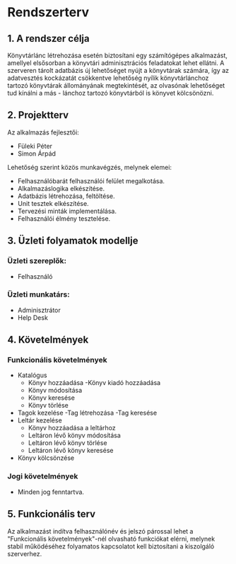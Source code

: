 # Rendszerterv

## 1. A rendszer célja
Könyvtárlánc létrehozása esetén biztosítani egy számítógépes alkalmazást, amellyel elsősorban a könyvtári adminisztrációs feladatokat lehet ellátni.
A szerveren tárolt adatbázis új lehetőséget nyújt a könyvtárak számára, így az adatvesztés kockázatát csökkentve lehetőség nyílik könyvtárlánchoz
tartozó könyvtárak állományának megtekintését, az olvasónak lehetőséget tud kínálni a más - lánchoz tartozó könyvtárból is könyvet kölcsönözni. 
 
## 2. Projektterv
Az alkalmazás fejlesztői:
- Füleki Péter
- Simon Árpád

Lehetőség szerint közös munkavégzés, melynek elemei:
- Felhasználóbarát felhasználói felület megalkotása.
- Alkalmazáslogika elkészítése.
- Adatbázis létrehozása, feltöltése.
- Unit tesztek elkészítése.
- Tervezési minták implementálása.
- Felhasználói élmény tesztelése.

## 3. Üzleti folyamatok modellje

### Üzleti szereplők:
- Felhasználó

### Üzleti munkatárs:
- Adminisztrátor
- Help Desk

## 4. Követelmények
### Funkcionális követelmények
- Katalógus 
  - Könyv hozzáadása
    -Könyv kiadó hozzáadása
  - Könyv módosítása
  - Könyv keresése
  - Könyv törlése
- Tagok kezelése
  -Tag létrehozása
  -Tag keresése
- Leltár kezelése
  - Könyv hozzáadása a leltárhoz
  - Leltáron lévő könyv módosítása
  - Leltáron lévő könyv törlése
  - Leltáron lévő könyv keresése
- Könyv kölcsönzése

### Jogi követelmények
- Minden jog fenntartva.

## 5. Funkcionális terv
Az alkalmazást indítva felhasználónév és jelszó párossal lehet a "Funkcionális követelmények"-nél olvasható funkciókat elérni, melynek stabil működéséhez
folyamatos kapcsolatot kell biztosítani a kiszolgáló szerverhez.



